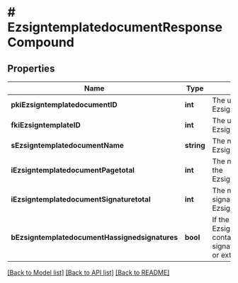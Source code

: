 # # EzsigntemplatedocumentResponseCompound

## Properties

Name | Type | Description | Notes
------------ | ------------- | ------------- | -------------
**pkiEzsigntemplatedocumentID** | **int** | The unique ID of the Ezsigntemplatedocument |
**fkiEzsigntemplateID** | **int** | The unique ID of the Ezsigntemplate |
**sEzsigntemplatedocumentName** | **string** | The name of the Ezsigntemplatedocument. |
**iEzsigntemplatedocumentPagetotal** | **int** | The number of pages in the Ezsigntemplatedocument. |
**iEzsigntemplatedocumentSignaturetotal** | **int** | The number of total signatures in the Ezsigntemplate. |
**bEzsigntemplatedocumentHassignedsignatures** | **bool** | If the Ezsigntemplatedocument contains signed signatures (From internal or external sources) |

[[Back to Model list]](../../README.md#models) [[Back to API list]](../../README.md#endpoints) [[Back to README]](../../README.md)
